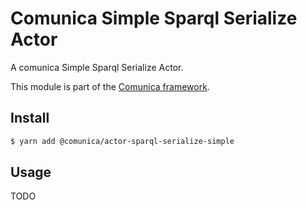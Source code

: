 # Comunica Simple Sparql Serialize Actor

A comunica Simple Sparql Serialize Actor.

This module is part of the [Comunica framework](https://github.com/comunica/comunica).

## Install

```bash
$ yarn add @comunica/actor-sparql-serialize-simple
```

## Usage

TODO
